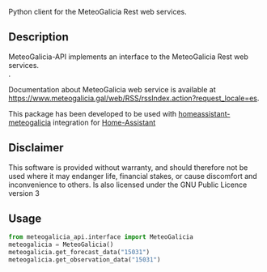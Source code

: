 
Python client for the MeteoGalicia Rest web services.

Description
-----------

MeteoGalicia-API implements an interface to the MeteoGalicia Rest web services.<br/>.

Documentation about MeteoGalicia web service is available at https://www.meteogalicia.gal/web/RSS/rssIndex.action?request_locale=es.

This package has been developed to be used with  [homeassistant-meteogalicia](https://github.com/Danieldiazi/homeassistant-meteogalicia)  integration for [Home-Assistant](https://home-assistant.io/)

Disclaimer
----------

This software is provided without warranty, and should therefore not be used where it may endanger life, financial stakes, or cause discomfort and inconvenience to others. Is also licensed under the GNU Public Licence version 3

Usage
-----

```python
from meteogalicia_api.interface import MeteoGalicia
meteogalicia = MeteoGalicia()
meteogalicia.get_forecast_data("15031")
meteogalicia.get_observation_data("15031")
```